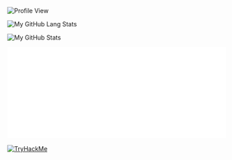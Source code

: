 ![Profile View](https://komarev.com/ghpvc/?username=phamleduy04&style=flat-square)

![My GitHub Lang Stats](https://github-stats.agentbot.xyz/api/top-langs/?username=phamleduy04&theme=tokyonight&layout=compact)

![My GitHub Stats](https://github-stats.agentbot.xyz/api?username=phamleduy04&count_private=true&show_icons=true&theme=tokyonight)

![wakapi graph](https://raw.githubusercontent.com/phamleduy04/phamleduy04/master/metrics.plugin.wakatime.svg)

[![TryHackMe](https://tryhackme-badges.s3.amazonaws.com/phamleduy04.png)](https://tryhackme.com/p/phamleduy04)
